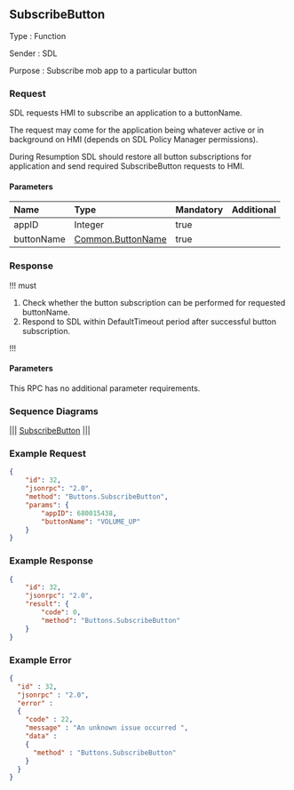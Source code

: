 ## SubscribeButton

Type
: Function  

Sender
: SDL

Purpose
: Subscribe mob app to a particular button

### Request
SDL requests HMI to subscribe an application to a buttonName.

The request may come for the application being whatever active or in background on HMI (depends on SDL Policy Manager permissions).

During Resumption SDL should restore all button subscriptions for application and send required SubscribeButton requests to HMI.

#### Parameters

|Name|Type|Mandatory|Additional|
|:---|:---|:--------|:---------|
|appID|Integer|true||
|buttonName|[Common.ButtonName](../../common/enums/#buttonname)|true||

### Response

!!! must
1. Check whether the button subscription can be performed for requested buttonName. 
2. Respond to SDL within DefaultTimeout period after successful button subscription.

!!!

#### Parameters
This RPC has no additional parameter requirements.

### Sequence Diagrams
|||
[SubscribeButton]()
|||

### Example Request

```json
{
    "id": 32,
    "jsonrpc": "2.0",
    "method": "Buttons.SubscribeButton",
    "params": {
        "appID": 680015438,
        "buttonName": "VOLUME_UP"
    }
}
```

### Example Response

```json
{
    "id": 32,
    "jsonrpc": "2.0",
    "result": {
        "code": 0,
        "method": "Buttons.SubscribeButton"
    }
}
```

### Example Error 

```json
{
  "id" : 32,
  "jsonrpc" : "2.0",
  "error" :
  {
    "code" : 22,
    "message" : "An unknown issue occurred ",
    "data" :
    {
      "method" : "Buttons.SubscribeButton"
    }
  }
}
```
